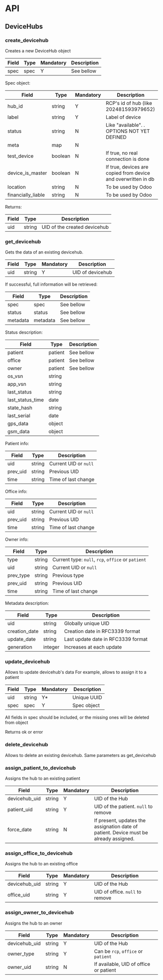 # API


## DeviceHubs


### create_devicehub
Creates a new DeviceHub object

|Field|Type|Mandatory|Description
|---|---|---|---
|spec|spec|Y|See bellow

Spec object:

|Field|Type|Mandatory|Description
|---|---|---|---
|hub_id|string|Y|RCP's id of hub (like 202481593979652)
|label|string|Y|Label of device
|status|string|N|Like "available". . OPTIONS NOT YET DEFINED
|meta|map|N|
|test_device|boolean|N|If true, no real connection is done
|device_is_master|boolean|N|If true, devices are copied from device and overwritten in db
|location|string|N|To be used by Odoo
|financially_liable|string|N|To be used by Odoo


Returns:


|Field|Type|Description
|---|---|---
|uid|string|UID of the created devicehub


### get_devicehub
Gets the data of an existing devicehub.

|Field|Type|Mandatory|Description
|---|---|---|---
|uid|string|Y|UID of devicehub


If successful, full information will be retrieved:

|Field|Type|Description
|---|---|---
|spec|spec|See bellow
|status|status|See bellow
|metadata|metadata|See bellow


Status description:

|Field|Type|Description
|---|---|---
|patient|patient|See bellow
|office|patient|See bellow
|owner|patient|See bellow
|os_vsn|string|
|app_vsn|string|
|last_status|string|
|last_status_time|date|
|state_hash|string|
|last_serial|date|
|gps_data|object|
|gsm_data|object|

Patient info:

|Field|Type|Description
|---|---|---
|uid|string|Current UID or `null`
|prev_uid|string|Previous UID
|time|string|Time of last change

Office info:

|Field|Type|Description
|---|---|---
|uid|string|Current UID or `null`
|prev_uid|string|Previous UID
|time|string|Time of last change

Owner info:

|Field|Type|Description
|---|---|---
|type|string|Current type: `null`, `rcp`, `office` or `patient` 
|uid|string|Current UID or `null`
|prev_type|string|Previous type
|prev_uid|string|Previous UID
|time|string|Time of last change


Metadata description:

|Field|Type|Description
|---|---|---
|uid|string|Globally unique UID
|creation_date|string|Creation date in RFC3339 format
|update_date|string|Last update date in RFC3339 format
|generation|integer|Increases at each update


### update_devicehub
Allows to update devicehub's data
For example, allows to assign it to a patient

|Field|Type|Mandatory|Description
|---|---|---|---
|uid|string|Y*|Unique UUID
|spec|spec|Y|Spec object

All fields in spec should be included, or the missing ones will be deleted from object


Returns ok or error


### delete_devicehub

Allows to delete an existing devicehub. Same parameters as get_devicehub

### assign_patient_to_devicehub
Assigns the hub to an existing patient

|Field|Type|Mandatory|Description
|---|---|---|---
|devicehub_uid|string|Y|UID of the Hub
|patient_uid|string|Y|UID of the patient. `null` to remove
|force_date|string|N|If present, updates the assignation date of patient. Device must be already assigned.


### assign_office_to_devicehub
Assigns the hub to an existing office

|Field|Type|Mandatory|Description
|---|---|---|---
|devicehub_uid|string|Y|UID of the Hub
|office_uid|string|Y|UID of office. `null` to remove


### assign_owner_to_devicehub
Assigns the hub to an owner

|Field|Type|Mandatory|Description
|---|---|---|---
|devicehub_uid|string|Y|UID of the Hub
|owner_type|string|Y|Can be `rcp`, `office` or `patient`
|owner_uid|string|N|If available, UID of office or patient


